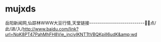 # mujxds
岳阳新闻网,仙踪林WWW大豆行情,天堂链接----------------------------🥁🥁点/此/进/入/http://www.baidu.com/link?url=NoK8PT47PahMhFH8Vie_jnciyIKNTTtVBQKpill6udK&amp;wd
